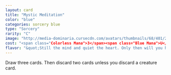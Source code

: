 ```yaml
---
layout: card
title: "Mystic Meditation"
color: "blue"
categories: sorcery blue
type: "Sorcery"
rarity: "C"
image: "http://media-dominaria.cursecdn.com/avatars/thumbnails/68/401/200/283/635618476097944799.png"
cost: "<span class="Colorless Mana">3</span><span class="Blue Mana">U</span>"
flavor: "&quot;Still the mind and quiet the heart. Only then will you hear the multiverse&#x27;s great truths.&quot;"
---
```


Draw three cards. Then discard two cards unless you discard a creature card.
